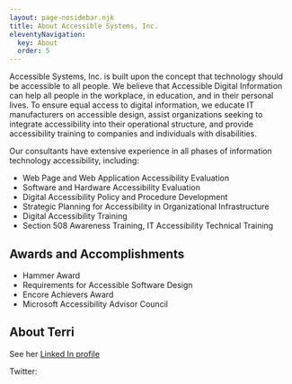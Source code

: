 ```yaml
---
layout: page-nosidebar.njk
title: About Accessible Systems, Inc.
eleventyNavigation:
  key: About
  order: 5
---
```


Accessible Systems, Inc. is built upon the concept that technology should be accessible to all people. We believe that Accessible Digital Information can help all people in the workplace, in education, and in their personal lives. To ensure equal access to digital information, we educate IT manufacturers on accessible design, assist organizations seeking to integrate accessibility into their operational structure, and provide accessibility training to companies and individuals with disabilities.

Our consultants have extensive experience in all phases of information technology accessibility, including:

- Web Page and Web Application Accessibility Evaluation
- Software and Hardware Accessibility Evaluation
- Digital Accessibility Policy and Procedure Development
- Strategic Planning for Accessibility in Organizational Infrastructure
- Digital Accessibility Training
- Section 508 Awareness Training, IT Accessibility Technical Training

## Awards and Accomplishments

- Hammer Award
- Requirements for Accessible Software Design
- Encore Achievers Award
- Microsoft Accessibility Advisor Council

## About Terri

See her [Linked In profile](https://www.linkedin.com/in/terri-youngblood-savage-b71784/)

Twitter:
